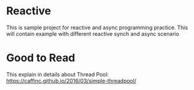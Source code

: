 # Reactive
This is sample project for reactive and async programming practice.
This will contain example with different reactive synch and async scenario

# Good to Read
This explain in details about Thread Pool:
https://caffinc.github.io/2016/03/simple-threadpool/

